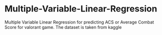 # Multiple-Variable-Linear-Regression

Multiple Variable Linear Regression for predicting ACS or Average Combat Score for valorant game. The dataset is taken from kaggle
